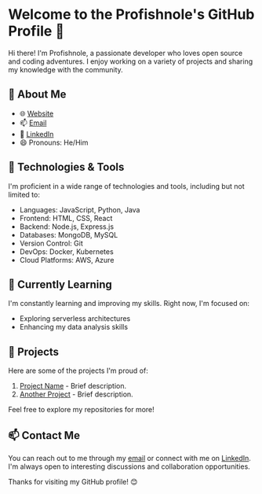 # Welcome to the Profishnole's GitHub Profile 👋

Hi there! I'm Profishnole, a passionate developer who loves open source and coding adventures. I enjoy working on a variety of projects and sharing my knowledge with the community.

## 🚀 About Me

- 🌐 [Website](https://www.example.com)
- 📫 [Email](mailto:your@email.com)
- 💼 [LinkedIn](https://www.linkedin.com/in/yourprofile)
- 😄 Pronouns: He/Him

## 🔧 Technologies & Tools

I'm proficient in a wide range of technologies and tools, including but not limited to:

- Languages: JavaScript, Python, Java
- Frontend: HTML, CSS, React
- Backend: Node.js, Express.js
- Databases: MongoDB, MySQL
- Version Control: Git
- DevOps: Docker, Kubernetes
- Cloud Platforms: AWS, Azure

## 🌱 Currently Learning

I'm constantly learning and improving my skills. Right now, I'm focused on:

- Exploring serverless architectures
- Enhancing my data analysis skills

## 📂 Projects

Here are some of the projects I'm proud of:

1. [Project Name](https://github.com/profishnole/project-name) - Brief description.
2. [Another Project](https://github.com/profishnole/another-project) - Brief description.

Feel free to explore my repositories for more!

## 📫 Contact Me

You can reach out to me through my [email](mailto:your@email.com) or connect with me on [LinkedIn](https://www.linkedin.com/in/yourprofile). I'm always open to interesting discussions and collaboration opportunities.

Thanks for visiting my GitHub profile! 😊
